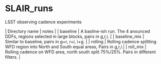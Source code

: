 # SLAIR_runs
LSST observing cadence experiments


| Directory name | notes |
| baseline | A basline-ish run. The 4 anounced DDFs, regions selected in large blocks, pairs in g,r,i. |
| baseline_mix | Similar to baseline, pairs in g+r, r+i, i+g. |
| rolling | Rolling cadence splitting WFD region into North and South equal areas, Pairs in g,r,i.|
| roll_mix | Rolling cadence on WFD area, north south split 75%/25%. Pairs in different filters. |
